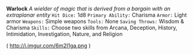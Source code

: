 __**Warlock**__
*A wielder of magic that is derived from a bargain with an extraplanar entity*
`Hit Dice:` 1d8
`Primary Ability:` Charisma
`Armor:` Light armor
`Weapons:` Simple weapons 
`Tools:` None
`Saving Throws:` Wisdom & Charisma
`Skills:` Choose two skills from Arcana, Deception, History, Intimidation, Investigation, Nature, and Religion

( http://i.imgur.com/6m2I1ga.png )